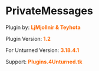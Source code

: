 <h1 style="text-align: left">PrivateMessages</h1>
<p style="text-align: left">Plugin by: <span style="color: #ff6600"><strong>LjMjollnir &amp; Teyhota</strong></span></p>
<p style="text-align: left">Plugin Version: <span style="color: #ff6600"><strong>1.2</strong></span></p>
<p style="text-align: left">For Unturned Version: <span style="color: #ff6600"><strong>3.18.4.1</strong></span></p>
<p style="text-align: left">Support: <span style="color: #ff6600"><strong>Plugins.4Unturned.tk</strong></span></p>

